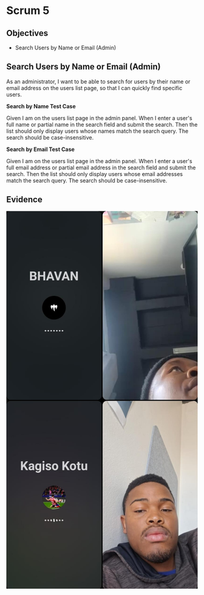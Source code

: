 # Scrum 5

## Objectives
- Search Users by Name or Email (Admin)


## Search Users by Name or Email (Admin)

As an administrator, I want to be able to search for users by their name or email address on the users list page, so that I can quickly find specific users.

**Search by Name Test Case**

Given I am on the users list page in the admin panel. When I enter a user's full name or partial name in the search field and submit the search. Then the list should only display users whose names match the search query. The search should be case-insensitive.

**Search by Email Test Case**

Given I am on the users list page in the admin panel. When I enter a user's full email address or partial email address in the search field and submit the search. Then the list should only display users whose email addresses match the search query. The search should be case-insensitive.

## Evidence
![evidence](pic5.jpg)

